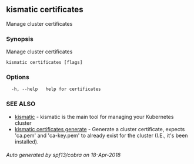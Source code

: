 ## kismatic certificates

Manage cluster certificates

### Synopsis

Manage cluster certificates

```
kismatic certificates [flags]
```

### Options

```
  -h, --help   help for certificates
```

### SEE ALSO

* [kismatic](kismatic.md)	 - kismatic is the main tool for managing your Kubernetes cluster
* [kismatic certificates generate](kismatic_certificates_generate.md)	 - Generate a cluster certificate, expects 'ca.pem' and 'ca-key.pem' to already exist for the cluster (I.E., it's been installed).

###### Auto generated by spf13/cobra on 18-Apr-2018
